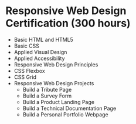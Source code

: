 # Responsive Web Design Certification (300 hours)
- Basic HTML and HTML5
- Basic CSS
- Applied Visual Design
- Applied Accessibility
- Responsive Web Design Principles
- CSS Flexbox
- CSS Grid
- Responsive Web Design Projects
  - Build a Tribute Page
  - Build a Survey Form
  - Build a Product Landing Page
  - Build a Technical Documentation Page
  - Build a Personal Portfolio Webpage